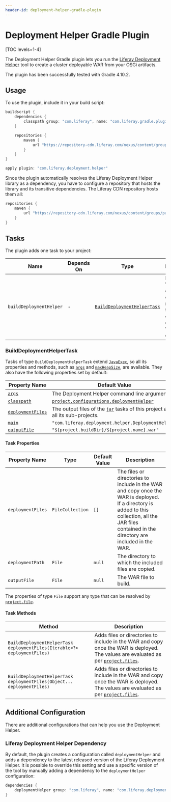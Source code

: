 ```yaml
---
header-id: deployment-helper-gradle-plugin
---
```


# Deployment Helper Gradle Plugin

[TOC levels=1-4]

The Deployment Helper Gradle plugin lets you run the [Liferay Deployment Helper](https://github.com/liferay/liferay-portal/tree/master/modules/util/deployment-helper)
tool to create a cluster deployable WAR from your OSGi artifacts.

The plugin has been successfully tested with Gradle 4.10.2.

## Usage

To use the plugin, include it in your build script:

```groovy
buildscript {
    dependencies {
        classpath group: "com.liferay", name: "com.liferay.gradle.plugins.deployment.helper", version: "1.0.5"
    }

    repositories {
        maven {
            url "https://repository-cdn.liferay.com/nexus/content/groups/public"
        }
    }
}

apply plugin: "com.liferay.deployment.helper"
```

Since the plugin automatically resolves the Liferay Deployment Helper library as
a dependency, you have to configure a repository that hosts the library and its
transitive dependencies. The Liferay CDN repository hosts them all:

```groovy
repositories {
    maven {
        url "https://repository-cdn.liferay.com/nexus/content/groups/public"
    }
}
```

## Tasks

The plugin adds one task to your project:

Name | Depends On | Type | Description
---- | ---------- | ---- | -----------
`buildDeploymentHelper` | \- | [`BuildDeploymentHelperTask`](#builddeploymenthelpertask) | Builds a WAR which contains one or more files that are copied once the WAR is deployed.

### BuildDeploymentHelperTask

Tasks of type `BuildDeploymentHelperTask` extend [`JavaExec`](https://docs.gradle.org/current/dsl/org.gradle.api.tasks.JavaExec.html),
so all its properties and methods, such as [`args`](https://docs.gradle.org/current/dsl/org.gradle.api.tasks.JavaExec.html#org.gradle.api.tasks.JavaExec:args\(java.lang.Iterable\))
and [`maxHeapSize`](https://docs.gradle.org/current/dsl/org.gradle.api.tasks.JavaExec.html#org.gradle.api.tasks.JavaExec:maxHeapSize),
are available. They also have the following properties set by default:

Property Name | Default Value
------------- | -------------
[`args`](https://docs.gradle.org/current/dsl/org.gradle.api.tasks.JavaExec.html#org.gradle.api.tasks.JavaExec:args) | The Deployment Helper command line arguments.
[`classpath`](https://docs.gradle.org/current/dsl/org.gradle.api.tasks.JavaExec.html#org.gradle.api.tasks.JavaExec:classpath) | [`project.configurations.deploymentHelper`](#liferay-deployment-helper-dependency)
[`deploymentFiles`](#deploymentfiles) | The output files of the [`jar`](https://docs.gradle.org/current/userguide/java_plugin.html#sec:jar) tasks of this project and all its sub-projects.
[`main`](https://docs.gradle.org/current/dsl/org.gradle.api.tasks.JavaExec.html#org.gradle.api.tasks.JavaExec:main) | `"com.liferay.deployment.helper.DeploymentHelper"`
[`outputFile`](#outputfile) | `"${project.buildDir}/${project.name}.war"`

#### Task Properties

Property Name | Type | Default Value | Description
------------- | ---- | ------------- | -----------
<a name="deploymentfiles"></a>`deploymentFiles` | `FileCollection` | `[]` | The files or directories to include in the WAR and copy once the WAR is deployed. If a directory is added to this collection, all the JAR files contained in the directory are included in the WAR.
`deploymentPath` | `File` | `null` | The directory to which the included files are copied.
<a name="outputfile"></a>`outputFile` | `File` | `null` | The WAR file to build.

The properties of type `File` support any type that can be resolved by
[`project.file`](https://docs.gradle.org/current/dsl/org.gradle.api.Project.html#org.gradle.api.Project:file\(java.css.Object\)).

#### Task Methods

Method | Description
------ | -----------
`BuildDeploymentHelperTask deploymentFiles(Iterable<?> deploymentFiles)` | Adds files or directories to include in the WAR and copy once the WAR is deployed. The values are evaluated as per [`project.files`](https://docs.gradle.org/current/dsl/org.gradle.api.Project.html#org.gradle.api.Project:files\(java.lang.Object[]\)).
`BuildDeploymentHelperTask deploymentFiles(Object... deploymentFiles)` | Adds files or directories to include in the WAR and copy once the WAR is deployed. The values are evaluated as per [`project.files`](https://docs.gradle.org/current/dsl/org.gradle.api.Project.html#org.gradle.api.Project:files\(java.lang.Object[]\)).

## Additional Configuration

There are additional configurations that can help you use the Deployment Helper.

### Liferay Deployment Helper Dependency

By default, the plugin creates a configuration called `deploymentHelper` and
adds a dependency to the latest released version of the Liferay Deployment
Helper. It is possible to override this setting and use a specific version of
the tool by manually adding a dependency to the `deploymentHelper`
configuration:

```groovy
dependencies {
    deploymentHelper group: "com.liferay", name: "com.liferay.deployment.helper", version: "1.0.4"
}
```
